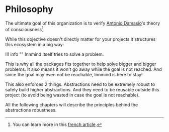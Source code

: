 # Philosophy

The ultimate goal of this organization is to verify [Antonio Damasio](https://en.wikipedia.org/wiki/Antonio_Damasio)'s theory of consciousness[^1].

While this objective doesn't directly matter for your projects it structures this ecosystem in a big way:

!!! info ""
    Innmind itself tries to solve a problem.

This is why all the packages fits together to help solve bigger and bigger problems. It also means it won't go away while the goal is not reached. And since the goal may even not be reachable, Innmind is here to stay!

This also enforces 2 things. Abstractions need to be extremely robust to safely build higher abstractions. And they need to be reusable outside this project (to avoid being wasted in case the goal is not reachable).

All the following chapters will describe the principles behind the abstractions robustness.

[^1]: You can learn more in this [french article](https://github.com/Innmind/Research-N-Development/blob/master/Papers/Sur%20la%20conscience.md).
